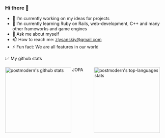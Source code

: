### Hi there 👋

- 🔭 I’m currently working on my ideas for projects
- 🌱 I’m currently learning Ruby on Rails, web-development, C++ and many other frameworks and game engines
- 💬 Ask me about myself
- 📫 How to reach me: zlysanskiy@gmail.com
- ⚡ Fun fact: We are all features in our world

📈 My github stats

<div>
  <img align="left" height="215em" alt="postmodern's github stats" src="https://github-readme-stats.vercel.app/api?username=Keallar&theme=chartreuse-dark&show_icons=true" />
  <img align="right" height="215em" alt="postmodern's top-languages stats" src="https://github-readme-stats.vercel.app/api/top-langs/?username=Keallar&theme=chartreuse-dark" />
</div>

JOPA
